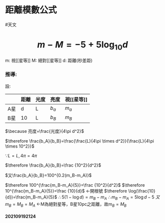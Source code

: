 # 距離模數公式
#天文 
# $$m-M=-5+5\log _{10}d$$
m: 視[[星等]]
M: 絕對[[星等]]
d: 距離(秒差距)
### 推導:
設:

| | 距離 | 光度 | 亮度 | 視[[星等]] |
|---|---|---|---|---|
| A星 | d | L | $b_a$ | $m_a$ |
| B星 | 10 | L | $b_B$ | $m_B$ |
 $\because 亮度=\frac{光度}{4\pi d^2}$

 $\therefore \frac{b_A}{b_B}=\frac{\frac{L}{4\pi \times d^2}}{\frac{L}{4\pi \times 10^2}}$

 $\because L=L,4\pi =4\pi$

 $\therefore \frac{b_A}{b_B}=\frac {10^2}{d^2}$

 $又\frac{b_A}{b_B}=100^{0.2(m_B-m_A)}$

 $\therefore 100^{\frac{m_B-m_A}{5}}=\frac {10^2}{d^2}$
 $\therefore 10^{\frac{m_B-m_A}{5}}=\frac {10}{d}$	<-開根號
 $\therefore \log(\frac{10}{d})=\frac{m_B-m_A}{5}$
 $\therefore 5(1-\log d)=m_B-m_A$
 $\therefore m_B-m_A=5\log d-5$
 $又m_B=M_B=M_A$	<-M為絕對星等，B星10pc之距離，故$m_B=M_B$

 #### 202109192124